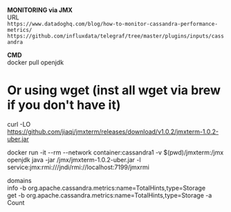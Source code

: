 **MONITORING via JMX**  
URL  
`https://www.datadoghq.com/blog/how-to-monitor-cassandra-performance-metrics/`
`https://github.com/influxdata/telegraf/tree/master/plugins/inputs/cassandra`

**CMD**  
docker pull openjdk  

# Or using wget (inst all wget via brew if you don't have it)  
curl -LO https://github.com/jiaqi/jmxterm/releases/download/v1.0.2/jmxterm-1.0.2-uber.jar  

docker run -it --rm --network container:cassandra1 -v $(pwd)/jmxterm:/jmx openjdk java -jar /jmx/jmxterm-1.0.2-uber.jar -l service:jmx:rmi:///jndi/rmi://localhost:7199/jmxrmi  

domains  
info -b org.apache.cassandra.metrics:name=TotalHints,type=Storage  
get -b  org.apache.cassandra.metrics:name=TotalHints,type=Storage -a Count  